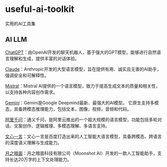 # useful-ai-toolkit
实用的AI工具集

## AI LLM
[ChatGPT](https://chat.openai.com/)：由OpenAI开发的聊天机器人，基于强大的GPT模型，能够进行自然语言理解和生成，提供丰富的对话体验。

[Claude](https://claude.ai)：Anthropic开发的大型语言模型，旨在提供有用、诚实且无害的AI助手，强调安全和可解释性。

[Mistral](https://mistral.ai)：Mistral AI提供的一个语言模型，致力于提高生成文本的质量和相关性，以支持各种内容创作需求。

[Gemini](https://gemini.google.com/app)：Gemini是Google Deepmind最新、最强大的AI模型。 它原生支持多模态，具备跨模态推理能力，包括文本，图像，视频，音频和代码。

[阿里千问](https://tongyi.aliyun.com/qianwen/)：通义千问，是阿里云推出的一个超大规模的语言模型，功能包括多轮对话、文案创作、逻辑推理、多模态理解、多语言支持。

[文心一言](https://yiyan.baidu.com/)：文心一言是百度打造出来的人工智能大语言模型，具备跨模态、跨语言的深度语义理解与生成能力。

[月之暗面](https://kimi.moonshot.cn/)：月之暗面科技有限公司（Moonshot AI）开发的一款人工智能助手，支持长达20万字的上下文处理能力。






